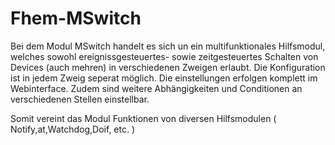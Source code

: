 # Fhem-MSwitch
Bei dem Modul MSwitch handelt es sich un ein multifunktionales Hilfsmodul, welches sowohl ereignissgesteuertes- sowie zeitgesteuertes Schalten von Devices (auch mehren) in verschiedenen Zweigen erlaubt. Die Konfiguration ist in jedem Zweig seperat möglich. Die einstellungen erfolgen komplett im Webinterface. Zudem sind weitere Abhängigkeiten und Conditionen an verschiedenen Stellen einstellbar.

Somit vereint das Modul Funktionen von diversen Hilfsmodulen ( Notify,at,Watchdog,Doif, etc. ) 
